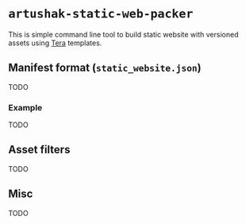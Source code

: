 # `artushak-static-web-packer`

This is simple command line tool to build static website with versioned assets using [Tera](https://tera.netlify.app/) templates.

## Manifest format (`static_website.json`)

TODO

### Example

TODO

## Asset filters

TODO

## Misc

TODO
